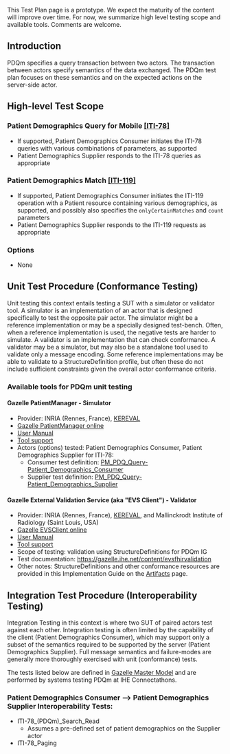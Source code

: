 <div markdown="1" class="stu-note">

This Test Plan page is a prototype. We expect the maturity of the content will improve over time. For now, we summarize high level testing scope and available tools. Comments are welcome.
</div>

## Introduction

PDQm specifies a query transaction between two actors. The transaction between actors specify semantics of the data exchanged. The PDQm test plan focuses on these semantics and on the expected actions on the server-side actor.

## High-level Test Scope

### Patient Demographics Query for Mobile [[ITI-78]](ITI-78.html) 

* If supported, Patient Demographics Consumer initiates the ITI-78 queries with various combinations of parameters, as supported
* Patient Demographics Supplier responds to the ITI-78 queries as appropriate 

### Patient Demographics Match [[ITI-119]](ITI-119.html) 

* If supported, Patient Demographics Consumer initiates the ITI-119 operation with a Patient resource containing various demographics, as supported, and possibly also specifies the `onlyCertainMatches` and `count` parameters
* Patient Demographics Supplier responds to the ITI-119 requests as appropriate 

### Options 

* None

## Unit Test Procedure (Conformance Testing)

Unit testing this context entails testing a SUT with a simulator or validator tool. A simulator is an implementation of an actor that is designed specifically to test the opposite pair actor. The simulator might be a reference implementation or may be a specially designed test-bench. Often, when a reference implementation is used, the negative tests are harder to simulate. A validator is an implementation that can check conformance. A validator may be a simulator, but may also be a standalone tool used to validate only a message encoding. Some reference implementations may be able to validate to a StructureDefinition profile, but often these do not include sufficient constraints given the overall actor conformance criteria. 

### Available tools for PDQm unit testing

#### Gazelle PatientManager - Simulator 

* Provider: INRIA (Rennes, France), [KEREVAL](https://www.kereval.com/)
* [Gazelle PatientManager online](https://gazelle.ihe.net/PatientManager/home.seam)
* [User Manual](https://gazelle.ihe.net/gazelle-documentation/Patient-Manager/user.html)
* [Tool support](https://gazelle.ihe.net/jira/projects/PAM)
* Actors (options) tested: Patient Demographics Consumer, Patient Demographics Supplier for ITI-78:
  *  Consumer test definition: [PM_PDQ_Query-Patient_Demographics_Consumer](https://gazelle.ihe.net/content/pmpdqquery-patientdemographicsconsumer)
  *  Supplier test definition: [PM_PDQ_Query-Patient_Demographics_Supplier](https://gazelle.ihe.net/content/pmpdqquery-patientdemographicssupplier)

#### Gazelle External Validation Service (aka "EVS Client") - Validator

* Provider: INRIA (Rennes, France), [KEREVAL](https://www.kereval.com/), and Mallinckrodt Institute of Radiology (Saint Louis, USA) 
* [Gazelle EVSClient online](https://gazelle.ihe.net/evs/home.seam)
* [User Manual](https://gazelle.ihe.net/gazelle-documentation/EVS-Client/user.html)
* [Tool support](https://gazelle.ihe.net/jira/browse/EVSCLT)
* Scope of testing: validation using StructureDefinitions for PDQm IG
* Test documentation: https://gazelle.ihe.net/content/evsfhirvalidation
* Other notes: StructureDefinitions and other conformance resources are provided in this Implementation Guide on the [Artifacts](artifacts.html) page.


## Integration Test Procedure (Interoperability Testing)

Integration Testing in this context is where two SUT of paired actors test against each other. Integration testing is often limited by the capability of the client (Patient Demographics Consumer), which may support only a subset of the semantics required to be supported by the server (Patient Demographics Supplier). Full message semantics and failure-modes are generally more thoroughly exercised with unit (conformance) tests.

The tests listed below are defined in [Gazelle Master Model](https://gazelle.ihe.net/GMM) and are performed by systems testing PDQm at IHE Connectathons.

### Patient Demographics Consumer --> Patient Demographics Supplier Interoperability Tests:

* ITI-78_(PDQm)_Search_Read
  * Assumes a pre-defined set of patient demographics on the Supplier actor
* ITI-78_Paging
